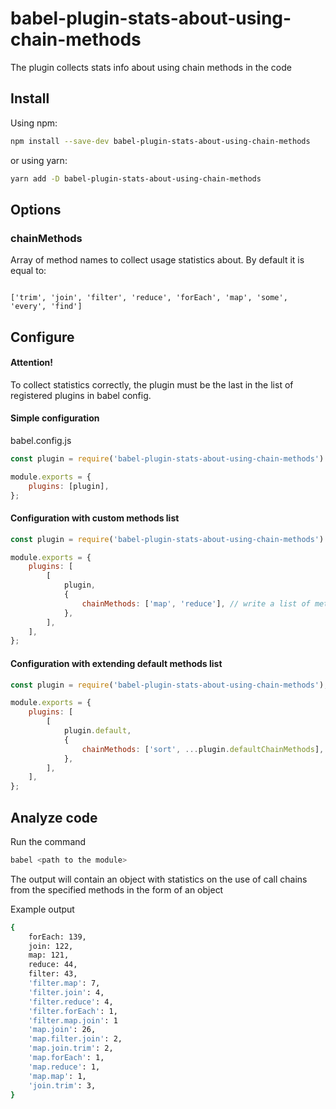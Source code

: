 # babel-plugin-stats-about-using-chain-methods

The plugin collects stats info about using chain methods in the code

## Install

Using npm:

```sh
npm install --save-dev babel-plugin-stats-about-using-chain-methods
```

or using yarn:

```sh
yarn add -D babel-plugin-stats-about-using-chain-methods
```

## Options

### chainMethods

Array of method names to collect usage statistics about.
By default it is equal to:

```

['trim', 'join', 'filter', 'reduce', 'forEach', 'map', 'some', 'every', 'find']

```

## Configure

#### Attention!

To collect statistics correctly, the plugin must be the last in the list of registered plugins in babel config.

#### Simple configuration

babel.config.js

```js
const plugin = require('babel-plugin-stats-about-using-chain-methods').default;

module.exports = {
    plugins: [plugin],
};
```

#### Configuration with custom methods list

```js
const plugin = require('babel-plugin-stats-about-using-chain-methods').default;

module.exports = {
    plugins: [
        [
            plugin,
            {
                chainMethods: ['map', 'reduce'], // write a list of methods
            },
        ],
    ],
};
```

#### Configuration with extending default methods list

```js
const plugin = require('babel-plugin-stats-about-using-chain-methods');

module.exports = {
    plugins: [
        [
            plugin.default,
            {
                chainMethods: ['sort', ...plugin.defaultChainMethods],
            },
        ],
    ],
};
```

## Analyze code

Run the command

```sh
babel <path to the module>
```

The output will contain an object with statistics on the use of call chains from the specified methods in the form of an object

Example output

```sh
{
    forEach: 139,
    join: 122,
    map: 121,
    reduce: 44,
    filter: 43,
    'filter.map': 7,
    'filter.join': 4,
    'filter.reduce': 4,
    'filter.forEach': 1,
    'filter.map.join': 1
    'map.join': 26,
    'map.filter.join': 2,
    'map.join.trim': 2,
    'map.forEach': 1,
    'map.reduce': 1,
    'map.map': 1,
    'join.trim': 3,
}

```
